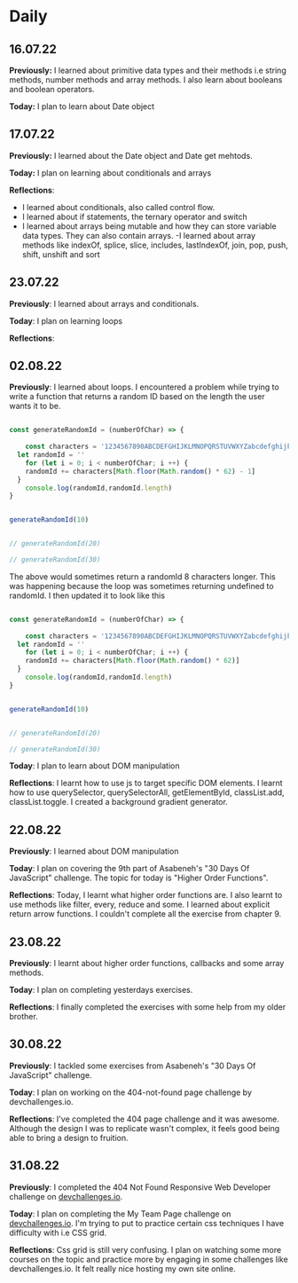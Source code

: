 # Daily

## 16.07.22

**Previously:** I learned about primitive data types and their methods i.e string methods, number methods and array methods. I also learn about booleans and boolean operators.

**Today:** I plan to learn about Date object

## 17.07.22

**Previously:** I learned about the Date object and Date get mehtods.

**Today:** I plan  on learning about conditionals and arrays

**Reflections**:

- I learned about conditionals, also called control flow. 
- I learned about if statements, the ternary operator and switch
- I learned about arrays being mutable and how they can store variable data types. They can also contain arrays.
-I learned about array methods like indexOf, splice, slice, includes, lastIndexOf, join, pop, push, shift, unshift and sort

## 23.07.22

**Previously**: I learned about arrays and conditionals.

**Today**: I plan on learning loops

**Reflections**:

## 02.08.22

**Previously**: I learned about loops. I encountered a problem while trying to write a function that returns a random ID based on the length the user wants it to be.

``` js

const generateRandomId = (numberOfChar) => {
  
	const characters = '1234567890ABCDEFGHIJKLMNOPQRSTUVWXYZabcdefghijklmnopqrstuvwxyz'
  let randomId = ''
	for (let i = 0; i < numberOfChar; i ++) {
    randomId += characters[Math.floor(Math.random() * 62) - 1]
  }
	console.log(randomId,randomId.length)
}


generateRandomId(10) 


// generateRandomId(20)

// generateRandomId(30)
```

The  above would sometimes return a randomId 8 characters longer. This was happening because the loop was sometimes returning undefined to randomId. I then updated it to look like this

``` js

const generateRandomId = (numberOfChar) => {
  
	const characters = '1234567890ABCDEFGHIJKLMNOPQRSTUVWXYZabcdefghijklmnopqrstuvwxyz'
  let randomId = ''
	for (let i = 0; i < numberOfChar; i ++) {
    randomId += characters[Math.floor(Math.random() * 62)]
  }
	console.log(randomId,randomId.length)
}


generateRandomId(10) 


// generateRandomId(20)

// generateRandomId(30)
```

**Today**: I plan to learn about DOM manipulation

**Reflections**: I learnt how to use js to target specific DOM elements. I learnt how to use querySelector, querySelectorAll, getElementById, classList.add, classList.toggle. I created a background gradient generator.


## 22.08.22

**Previously**: I learned about DOM manipulation

**Today**: I plan on covering the 9th part of Asabeneh's "30 Days Of JavaScript" challenge. The topic for today is "Higher Order Functions".

**Reflections**: Today, I learnt what higher order functions are. I also learnt to use methods like filter, every, reduce and some. I learned about explicit return arrow functions. I couldn't complete all the exercise from chapter 9.

## 23.08.22

**Previously**: I learnt about higher order functions, callbacks and some array methods. 

**Today**: I plan on completing yesterdays exercises.

**Reflections**: I finally completed the exercises with some help from my older brother.


## 30.08.22

**Previously**: I tackled some exercises from Asabeneh's "30 Days Of JavaScript" challenge.

**Today**: I plan on working on the 404-not-found page challenge by devchallenges.io.

**Reflections**: I've completed the 404 page challenge and it was awesome. Although the design I was to replicate wasn't complex, it feels good being able to bring a design to fruition.


## 31.08.22

**Previously**: I completed the 404 Not Found Responsive Web Developer challenge on [devchallenges.io](https://devchallenges.io/challenges/wBunSb7FPrIepJZAg0sY). 

**Today**: I plan on completing the My Team Page challenge on [devchallenges.io](https://devchallenges.io/challenges/hhmesazsqgKXrTkYkt0U). I'm trying to put to practice certain css techniques I have difficulty with i.e CSS grid.

**Reflections**: Css grid is still very confusing. I plan on watching some more courses on the topic and practice more by engaging in some challenges like devchallenges.io. It felt really nice hosting my own site online.